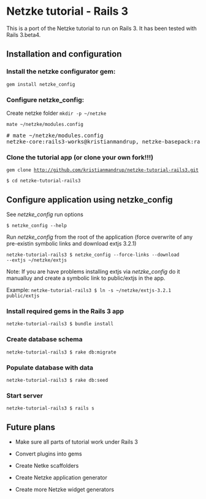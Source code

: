 # Netzke tutorial - Rails 3

This is a port of the Netzke tutorial to run on Rails 3. It has been tested with Rails 3.beta4.

## Installation and configuration
                                     
### Install the netzke configurator gem:

<code>gem install netzke_config</code>  

### Configure netzke_config: 

Create netzke folder
<code>mkdir -p ~/netzke</code> 

<code>mate ~/netzke/modules.config</code> 

<pre># mate ~/netzke/modules.config
netzke-core:rails3-works@kristianmandrup, netzke-basepack:rails3-works@kristianmandrup
</pre>

### Clone the tutorial app (or clone your own fork!!!)
                                          
<code>gem clone http://github.com/kristianmandrup/netzke-tutorial-rails3.git</code> 

<code>$ cd netzke-tutorial-rails3</code> 

## Configure application using netzke_config

See *netzke_config* run options

<code>$ netzke_config --help</code> 

Run *netzke_config* from the root of the application (force overwrite of any pre-existin symbolic links and download extjs 3.2.1) 

<code>netzke-tutorial-rails3 $ netzke_config --force-links --download --extjs ~/netzke/extjs</code> 

Note: If you are have problems installing extjs via *netzke_config* do it manualluy and create a symbolic link to public/extjs in the app.

Example:
<code>netzke-tutorial-rails3 $ ln -s ~/netzke/extjs-3.2.1 public/extjs</code> 

### Install required gems in the Rails 3 app

<code>netzke-tutorial-rails3 $ bundle install</code> 

### Create database schema

<code>netzke-tutorial-rails3 $ rake db:migrate</code> 

### Populate database with data

<code>netzke-tutorial-rails3 $ rake db:seed</code> 

### Start server

<code>netzke-tutorial-rails3 $ rails s</code>  

## Future plans

* Make sure all parts of tutorial work under Rails 3
* Convert plugins into gems

* Create Netke scaffolders
* Create Netzke application generator
* Create more Netzke widget generators



 